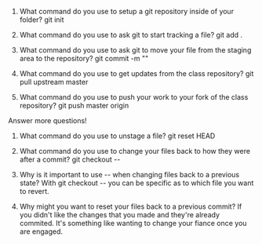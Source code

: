 1. What command do you use to setup a git repository inside of your folder? git init

2. What command do you use to ask git to start tracking a file?
git add . 

3. What command do you use to ask git to move your file from the staging area to the repository?
git commit -m ""

4. What command do you use to get updates from the class repository?
git pull upstream master

5. What command do you use to push your work to your fork of the class repository?
git push master origin


Answer more questions!

1. What command do you use to unstage a file? 
git reset HEAD <file>

2. What command do you use to change your files back to how they were after a commit?
git checkout -- <file>

3. Why is it important to use -- when changing files back to a previous state?
With git checkout -- <file> you can be specific as to which file you want to revert. 

4. Why might you want to reset your files back to a previous commit?
If you didn't like the changes that you made and they're already commited. It's something like wanting to change your fiance once you are engaged. 
